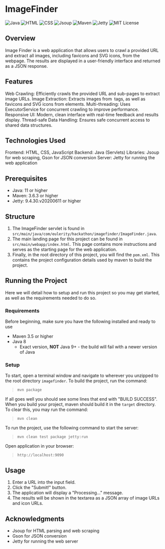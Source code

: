 # ImageFinder

![Java](https://img.shields.io/badge/Java-11%2B-007396?style=for-the-badge&logo=java&logoColor=white)
![HTML](https://img.shields.io/badge/HTML5-E34F26?style=for-the-badge&logo=html5&logoColor=white)
![CSS](https://img.shields.io/badge/CSS3-1572B6?style=for-the-badge&logo=css3&logoColor=white)
![Jsoup](https://img.shields.io/badge/Jsoup-1.14.3-brightgreen?style=for-the-badge)
![Maven](https://img.shields.io/badge/Maven-3.6.3%2B-C71A36?style=for-the-badge&logo=apache-maven&logoColor=white)
![Jetty](https://img.shields.io/badge/Jetty-9.4.30.v20200611-000000?style=for-the-badge&logo=eclipse&logoColor=white)
![MIT License](https://img.shields.io/badge/License-MIT-blue?style=for-the-badge)

## Overview

Image Finder is a web application that allows users to crawl a provided URL and extract all images, including favicons and SVG icons, from the webpage. The results are displayed in a user-friendly interface and returned as a JSON response.

## Features
Web Crawling: Efficiently crawls the provided URL and sub-pages to extract image URLs.
Image Extraction: Extracts images from <img> tags, as well as favicons and SVG icons from <link> elements.
Multi-threading: Uses ExecutorService for concurrent crawling to improve performance.
Responsive UI: Modern, clean interface with real-time feedback and results display.
Thread-safe Data Handling: Ensures safe concurrent access to shared data structures.

## Technologies Used
Frontend: HTML, CSS, JavaScript
Backend: Java (Servlets)
Libraries: Jsoup for web scraping, Gson for JSON conversion
Server: Jetty for running the web application

## Prerequisites
- Java: 11 or higher
- Maven: 3.6.3 or higher
- Jetty: 9.4.30.v20200611 or higher

## Structure
1. The ImageFinder servlet is found in `src/main/java/com/eulerity/hackathon/imagefinder/ImageFinder.java`.
2. The main landing page for this project can be found in `src/main/webapp/index.html`. This page contains more instructions and serves as the starting page for the web application. 
3. Finally, in the root directory of this project, you will find the `pom.xml`. This contains the project configuration details used by maven to build the project.

## Running the Project
Here we will detail how to setup and run this project so you may get started, as well as the requirements needed to do so.

### Requirements
Before beginning, make sure you have the following installed and ready to use
- Maven 3.5 or higher
- Java 8
  - Exact version, **NOT** Java 9+ - the build will fail with a newer version of Java

### Setup
To start, open a terminal window and navigate to wherever you unzipped to the root directory `imagefinder`. To build the project, run the command:

>`mvn package`

If all goes well you should see some lines that end with "BUILD SUCCESS". When you build your project, maven should build it in the `target` directory. To clear this, you may run the command:

>`mvn clean`

To run the project, use the following command to start the server:

>`mvn clean test package jetty:run`

Open application in your browser:

>`http://localhost:9090`

## Usage
1. Enter a URL into the input field.
2. Click the "Submit!" button.
3. The application will display a "Processing..." message.
4. The results will be shown in the textarea as a JSON array of image URLs and icon URLs.

## Acknowledgments
- Jsoup for HTML parsing and web scraping
- Gson for JSON conversion
- Jetty for running the web server
